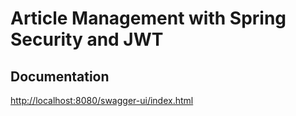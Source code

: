 #   Article Management with Spring Security and JWT
##  Documentation
[http://localhost:8080/swagger-ui/index.html](http://localhost:8080/swagger-ui/index.html)
